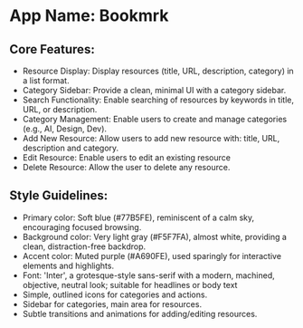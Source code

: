 # **App Name**: Bookmrk

## Core Features:

- Resource Display: Display resources (title, URL, description, category) in a list format.
- Category Sidebar: Provide a clean, minimal UI with a category sidebar.
- Search Functionality: Enable searching of resources by keywords in title, URL, or description.
- Category Management: Enable users to create and manage categories (e.g., AI, Design, Dev).
- Add New Resource: Allow users to add new resource with: title, URL, description and category.
- Edit Resource: Enable users to edit an existing resource
- Delete Resource: Allow the user to delete any resource.

## Style Guidelines:

- Primary color: Soft blue (#77B5FE), reminiscent of a calm sky, encouraging focused browsing.
- Background color: Very light gray (#F5F7FA), almost white, providing a clean, distraction-free backdrop.
- Accent color: Muted purple (#A690FE), used sparingly for interactive elements and highlights.
- Font: 'Inter', a grotesque-style sans-serif with a modern, machined, objective, neutral look; suitable for headlines or body text
- Simple, outlined icons for categories and actions.
- Sidebar for categories, main area for resources.
- Subtle transitions and animations for adding/editing resources.